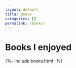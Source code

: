 ```yaml
---
layout: default
title: Books
categories: []
permalink: /books/
---
```

# Books I enjoyed

<div class="tab-pane" id="book-list" role="tabpanel" aria-labelledby="books-tab">{%- include books.html -%}</div>

<script>
  $('#video-link').magnificPopup({
    type: 'inline',
    closeOnBgClick: true,
    showCloseBtn: false
  })
</script>
